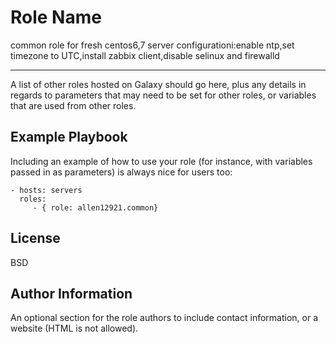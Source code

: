 Role Name
=========

common role for fresh centos6,7 server configurationi:enable ntp,set timezone to UTC,install zabbix client,disable selinux and firewalld

------------

A list of other roles hosted on Galaxy should go here, plus any details in regards to parameters that may need to be set for other roles, or variables that are used from other roles.

Example Playbook
----------------

Including an example of how to use your role (for instance, with variables passed in as parameters) is always nice for users too:

    - hosts: servers
      roles:
         - { role: allen12921.common}

License
-------

BSD

Author Information
------------------

An optional section for the role authors to include contact information, or a website (HTML is not allowed).
